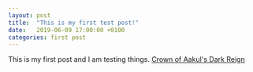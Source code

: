 ```yaml
---
layout: post
title:  "This is my first test post!"
date:   2019-06-09 17:00:00 +0100
categories: first post
---
```

This is my first post and I am testing things.
[Crown of Aakul's Dark Reign](https://www.wowhead.com/item=165526/crown-of-aakuls-dark-reign)

